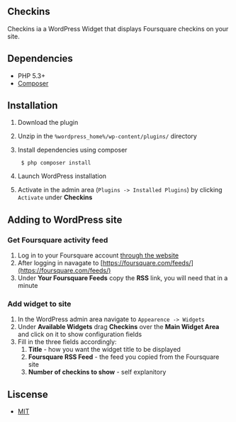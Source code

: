 ## Checkins

Checkins ia a WordPress Widget that displays Foursquare checkins on your site.

## Dependencies
* PHP 5.3+
* [Composer](http://getcomposer.org/)

## Installation
1. Download the plugin 
2. Unzip in the `%wordpress_home%/wp-content/plugins/` directory
3. Install dependencies using composer

        $ php composer install

4. Launch WordPress installation
3. Activate in the admin area (`Plugins -> Installed Plugins`) by
   clicking `Activate` under **Checkins**

## Adding to WordPress site
### Get Foursquare activity feed
1. Log in to your Foursquare account [through the
   website](https://foursquare.com/login)
2. After logging in navagate to
   [https://foursquare.com/feeds/](https://foursquare.com/feeds/)
3. Under **Your Foursquare Feeds** copy the **RSS** link, you will need
   that in a minute

### Add widget to site
1. In the WordPress admin area navigate to `Appearence -> Widgets`
2. Under **Available Widgets** drag **Checkins** over the **Main Widget
   Area** and click on it to show configuration fields
3. Fill in the three fields accordingly:
    1. **Title** - how you want the widget title to be displayed
    2. **Foursquare RSS Feed** - the feed you copied from the Foursquare site
    3. **Number of checkins to show** - self explanitory

## Liscense
* [MIT](https://github.com/joefearnley/checkins/blob/master/LICENSE)
